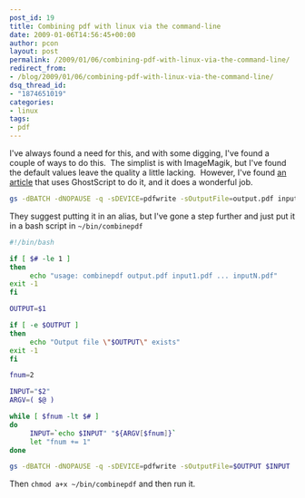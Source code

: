 ```yaml
---
post_id: 19
title: Combining pdf with linux via the command-line
date: 2009-01-06T14:56:45+00:00
author: pcon
layout: post
permalink: /2009/01/06/combining-pdf-with-linux-via-the-command-line/
redirect_from:
- /blog/2009/01/06/combining-pdf-with-linux-via-the-command-line/
dsq_thread_id:
- "1874651019"
categories:
- linux
tags:
- pdf
---
```

I've always found a need for this, and with some digging, I've found a couple of ways to do this.  The simplist is with ImageMagik, but I've found the default values leave the quality a little lacking.  However, I've found <a href="http://www.brighthub.com/computing/linux/articles/14795.aspx" target="_blank">an article</a> that uses GhostScript to do it, and it does a wonderful job.

```bash
gs -dBATCH -dNOPAUSE -q -sDEVICE=pdfwrite -sOutputFile=output.pdf input1.pdf input2.pdf
```

They suggest putting it in an alias, but I've gone a step further and just put it in a bash script in `~/bin/combinepdf`

```bash
#!/bin/bash

if [ $# -le 1 ]
then
     echo "usage: combinepdf output.pdf input1.pdf ... inputN.pdf"
exit -1
fi

OUTPUT=$1

if [ -e $OUTPUT ]
then
     echo "Output file \"$OUTPUT\" exists"
exit -1
fi

fnum=2

INPUT="$2"
ARGV=( $@ )

while [ $fnum -lt $# ]
do
     INPUT=`echo $INPUT" "${ARGV[$fnum]}`
     let "fnum += 1"
done

gs -dBATCH -dNOPAUSE -q -sDEVICE=pdfwrite -sOutputFile=$OUTPUT $INPUT
```

Then `chmod a+x ~/bin/combinepdf` and then run it.